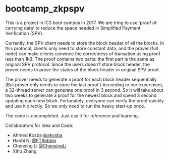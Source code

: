 # bootcamp_zkpspv

This is a project in IC3 boot campus in 2017. We are tring to use 'proof of carrying data' to reduce the space needed in Simplified Payment Verification (SPV).

Currently, the SPV client needs to store the block header of all the blocks. In this protocol, clients only need to store constant data, and the prover (full node) can make clients convince the correctness of transation using proof less than 1kB. The proof contains two parts: the first part is the same as original SPV protocol. Since the users doesn't store block header, the prover needs to prove the status of the block header in original SPV proof.

The prover needs to generate a proof for each block header sequentially. (But prover only needs to store the last proof.) According to our experiment, a 32-thread server can generate one proof in 3 second. So it will take about two weeks to generate a proof for the newest block and spend 3 second updating each new block. Fortunately, everyone can verify the proof quickly and use it directly. So we only need to run the heavy start-up once.

The code is uncompleted. Just use it for reference and learning. 

Collaborators for Idea and Code:

- Ahmed Kosba [@akosba](https://github.com/akosba)
- Haobi Ni [@FTRobbin](https://github.com/FTRobbin)
- Chenxing Li [@ChenxingLi](https://github.com/ChenxingLi)
- Xihu Zhang 
